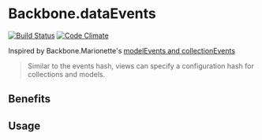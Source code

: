# Backbone.dataEvents
[![Build Status](https://travis-ci.org/morficus/backbone.dataEvents.svg?branch=master)](https://travis-ci.org/morficus/backbone.dataEvents)
[![Code Climate](https://codeclimate.com/github/morficus/backbone.dataEvents/badges/gpa.svg)](https://codeclimate.com/github/morficus/backbone.dataEvents)

Inspired by Backbone.Marionette's [modelEvents and collectionEvents](http://marionettejs.com/docs/marionette.view.html#viewmodelevents-and-viewcollectionevents)
> Similar to the events hash, views can specify a configuration hash for collections and models.


## Benefits

## Usage

